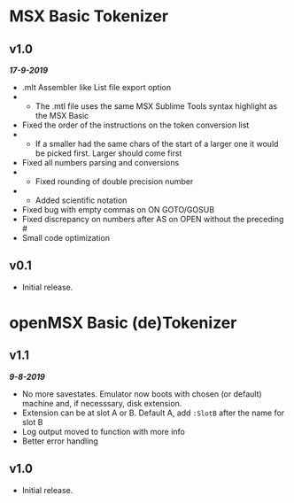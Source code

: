 # MSX Basic Tokenizer  
## **v1.0**  

***17-9-2019***   
- .mlt Assembler like List file export option  
- - The .mtl file uses the same MSX Sublime Tools syntax highlight as the MSX Basic  
- Fixed the order of the instructions on the token conversion list  
- - If a smaller had the same chars of the start of a larger one it would be picked first. Larger should come first  
- Fixed all numbers parsing and conversions  
- - Fixed rounding of double precision number  
- - Added scientific notation  
- Fixed bug with empty commas on ON GOTO/GOSUB  
- Fixed discrepancy on numbers after AS on OPEN without the preceding #  
- Small code optimization  

## **v0.1**  
- Initial release.  



# openMSX Basic (de)Tokenizer  
## **v1.1**  

***9-8-2019***  
- No more savestates. Emulator now boots with chosen (or default) machine and, if necesssary, disk extension.  
- Extension can be at slot A or B. Default A, add `:SlotB` after the name for slot B  
- Log output moved to function with more info  
- Better error handling  

## **v1.0**  
- Initial release.  
